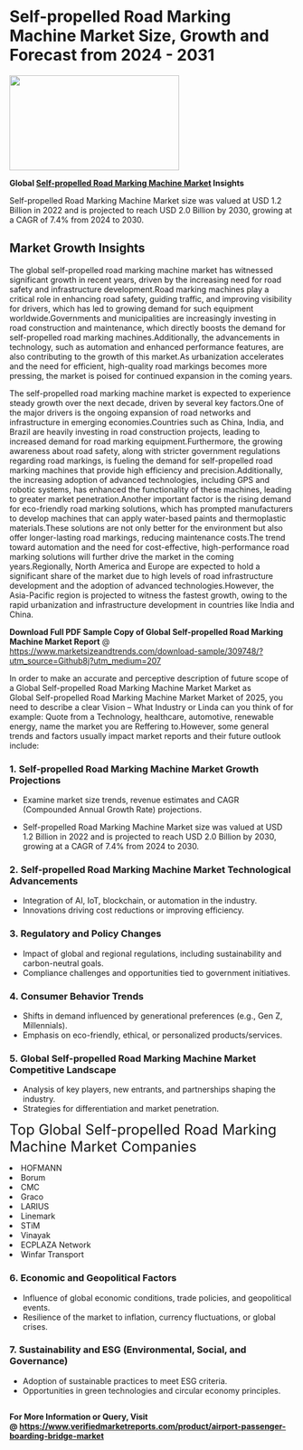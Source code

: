 <H1>Self-propelled Road Marking Machine Market Size, Growth and Forecast from 2024 - 2031</H1><img class="aligncenter size-medium wp-image-584254" src="https://thirdeyenews.in/wp-content/uploads/2024/09/Global-Market-Research-300x168.jpeg" alt="" width="300" height="168" /><p><strong>Global&nbsp;<a href="https://www.marketsizeandtrends.com/download-sample/309748/?utm_source=Github8j?utm_medium=207">Self-propelled Road Marking Machine Market</a> Insights</strong></p><p>Self-propelled Road Marking Machine Market size was valued at USD 1.2 Billion in 2022 and is projected to reach USD 2.0 Billion by 2030, growing at a CAGR of 7.4% from 2024 to 2030.</p><p><h2>Market Growth Insights</h2> <p>The global self-propelled road marking machine market has witnessed significant growth in recent years, driven by the increasing need for road safety and infrastructure development.Road marking machines play a critical role in enhancing road safety, guiding traffic, and improving visibility for drivers, which has led to growing demand for such equipment worldwide.Governments and municipalities are increasingly investing in road construction and maintenance, which directly boosts the demand for self-propelled road marking machines.Additionally, the advancements in technology, such as automation and enhanced performance features, are also contributing to the growth of this market.As urbanization accelerates and the need for efficient, high-quality road markings becomes more pressing, the market is poised for continued expansion in the coming years.</p> <p>The self-propelled road marking machine market is expected to experience steady growth over the next decade, driven by several key factors.One of the major drivers is the ongoing expansion of road networks and infrastructure in emerging economies.Countries such as China, India, and Brazil are heavily investing in road construction projects, leading to increased demand for road marking equipment.Furthermore, the growing awareness about road safety, along with stricter government regulations regarding road markings, is fueling the demand for self-propelled road marking machines that provide high efficiency and precision.Additionally, the increasing adoption of advanced technologies, including GPS and robotic systems, has enhanced the functionality of these machines, leading to greater market penetration.Another important factor is the rising demand for eco-friendly road marking solutions, which has prompted manufacturers to develop machines that can apply water-based paints and thermoplastic materials.These solutions are not only better for the environment but also offer longer-lasting road markings, reducing maintenance costs.The trend toward automation and the need for cost-effective, high-performance road marking solutions will further drive the market in the coming years.Regionally, North America and Europe are expected to hold a significant share of the market due to high levels of road infrastructure development and the adoption of advanced technologies.However, the Asia-Pacific region is projected to witness the fastest growth, owing to the rapid urbanization and infrastructure development in countries like India and China.<p><span class=""><strong>Download Full PDF Sample Copy of Global Self-propelled Road Marking Machine Market Report</strong> @ <a href="https://www.marketsizeandtrends.com/download-sample/309748/?utm_source=Github8j?utm_medium=207" target="_blank">https://www.marketsizeandtrends.com/download-sample/309748/?utm_source=Github8j?utm_medium=207</a></span></p><p>In order to make an accurate and perceptive description of future scope of a Global&nbsp;Self-propelled Road Marking Machine Market Market as Global&nbsp;Self-propelled Road Marking Machine Market Market of 2025, you need to describe a clear Vision &ndash; What Industry or Linda can you think of for example: Quote from a Technology, healthcare, automotive, renewable energy, name the market you are Reffering to.However, some general trends and factors usually impact market reports and their future outlook include:</p><h3>1.&nbsp;<strong>Self-propelled Road Marking Machine Market Growth Projections</strong></h3><ul><li>Examine market size trends, revenue estimates and CAGR (Compounded Annual Growth Rate) projections.</li><li><p>Self-propelled Road Marking Machine Market size was valued at USD 1.2 Billion in 2022 and is projected to reach USD 2.0 Billion by 2030, growing at a CAGR of 7.4% from 2024 to 2030.</p></li></ul><h3>2.&nbsp;<strong>Self-propelled Road Marking Machine Market Technological Advancements</strong></h3><ul><li>Integration of AI, IoT, blockchain, or automation in the industry.</li><li>Innovations driving cost reductions or improving efficiency.</li></ul><h3>3.&nbsp;<strong>Regulatory and Policy Changes</strong></h3><ul><li>Impact of global and regional regulations, including sustainability and carbon-neutral goals.</li><li>Compliance challenges and opportunities tied to government initiatives.</li></ul><h3>4.&nbsp;<strong>Consumer Behavior Trends</strong></h3><ul><li>Shifts in demand influenced by generational preferences (e.g., Gen Z, Millennials).</li><li>Emphasis on eco-friendly, ethical, or personalized products/services.</li></ul><h3>5.&nbsp;<strong>Global Self-propelled Road Marking Machine Market Competitive Landscape</strong></h3><ul><li>Analysis of key players, new entrants, and partnerships shaping the industry.</li><li>Strategies for differentiation and market penetration.</li></ul><p data-pm-slice="1 1 []"><span style="color: inherit; font-family: inherit; font-size: 25px;">Top Global Self-propelled Road Marking Machine Market Companies</span></p><div class="" data-test-id=""><p><li>HOFMANN</li><li> Borum</li><li> CMC</li><li> Graco</li><li> LARIUS</li><li> Linemark</li><li> STiM</li><li> Vinayak</li><li> ECPLAZA Network</li><li> Winfar Transport</li></p></div><h3>6.&nbsp;<strong>Economic and Geopolitical Factors</strong></h3><ul><li>Influence of global economic conditions, trade policies, and geopolitical events.</li><li>Resilience of the market to inflation, currency fluctuations, or global crises.</li></ul><h3>7.&nbsp;<strong>Sustainability and ESG (Environmental, Social, and Governance)</strong></h3><ul><li>Adoption of sustainable practices to meet ESG criteria.</li><li>Opportunities in green technologies and circular economy principles.</li></ul><h2><strong style="font-size: 14px;">For More Information or Query, Visit @&nbsp;</strong><a style="background-color: #ffffff; font-size: 14px;" href="https://www.marketsizeandtrends.com/report/self-propelled-road-marking-machine-market/" target="_blank">https://www.verifiedmarketreports.com/product/airport-passenger-boarding-bridge-market</a></h2>